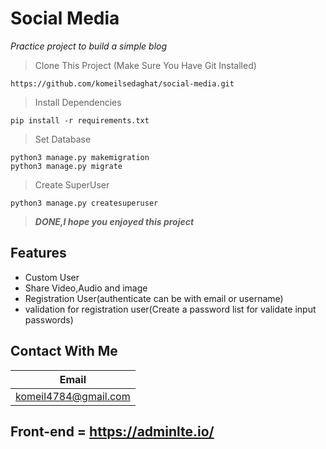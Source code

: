 # Social Media
_Practice project to build a simple blog_

> Clone This Project (Make Sure You Have Git Installed)
```
https://github.com/komeilsedaghat/social-media.git
```
>Install Dependencies
```
pip install -r requirements.txt
``` 
>Set Database
```
python3 manage.py makemigration
python3 manage.py migrate
```
>Create SuperUser 
```
python3 manage.py createsuperuser
```

>***DONE,I hope you enjoyed this project***

## Features
* Custom User
* Share Video,Audio and image
* Registration User(authenticate can be with email or username)
* validation for registration user(Create a password list for validate input passwords)



## Contact With Me

Email|
-----|
komeil4784@gmail.com|


## Front-end = https://adminlte.io/
